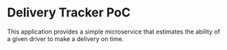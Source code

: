 # Delivery Tracker PoC

This application provides a simple microservice that estimates the ability of a given driver to make a delivery on time.
